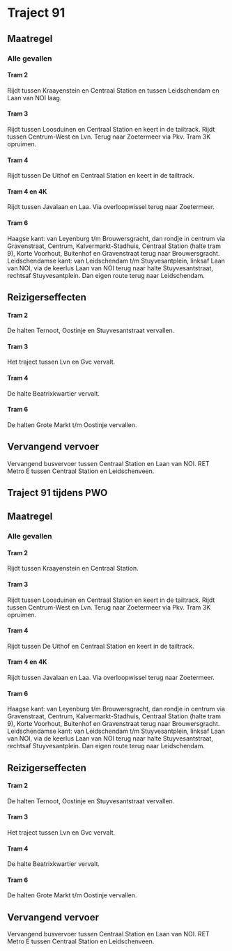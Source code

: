 # Traject 91 
## Maatregel
### Alle gevallen

#### Tram 2
Rijdt tussen Kraayenstein en Centraal Station en tussen Leidschendam en Laan van NOI laag.

#### Tram 3
Rijdt tussen Loosduinen en Centraal Station en keert in de tailtrack.
Rijdt tussen Centrum-West en Lvn. Terug naar Zoetermeer via Pkv. 
Tram 3K opruimen.

#### Tram 4
Rijdt tussen De Uithof en Centraal Station en keert in de tailtrack.

#### Tram 4 en 4K
Rijdt tussen Javalaan en Laa. Via overloopwissel terug naar Zoetermeer.

#### Tram 6
Haagse kant: van Leyenburg t/m Brouwersgracht, dan rondje in centrum via Gravenstraat, Centrum, Kalvermarkt-Stadhuis, Centraal Station (halte tram 9), Korte Voorhout, Buitenhof en Gravenstraat terug naar Brouwersgracht.
Leidschendamse kant: van Leidschendam t/m Stuyvesantplein, linksaf Laan van NOI, via de keerlus Laan van NOI terug naar halte Stuyvesantstraat, rechtsaf Stuyvesantplein. Dan eigen route terug naar Leidschendam.

## Reizigerseffecten

#### Tram 2
De halten Ternoot, Oostinje en Stuyvesantstraat vervallen.

#### Tram 3
Het traject tussen Lvn en Gvc vervalt.

#### Tram 4
De halte Beatrixkwartier vervalt.

#### Tram 6
De halten Grote Markt t/m Oostinje vervallen.

## Vervangend vervoer
Vervangend busvervoer tussen Centraal Station en Laan van NOI.
RET Metro E tussen Centraal Station en Leidschenveen.

## Traject 91 tijdens PWO
## Maatregel
### Alle gevallen

#### Tram 2
Rijdt tussen Kraayenstein en Centraal Station.

#### Tram 3
Rijdt tussen Loosduinen en Centraal Station en keert in de tailtrack.
Rijdt tussen Centrum-West en Lvn. Terug naar Zoetermeer via Pkv. 
Tram 3K opruimen.

#### Tram 4
Rijdt tussen De Uithof en Centraal Station en keert in de tailtrack.

#### Tram 4 en 4K
Rijdt tussen Javalaan en Laa. Via overloopwissel terug naar Zoetermeer.

#### Tram 6
Haagse kant: van Leyenburg t/m Brouwersgracht, dan rondje in centrum via Gravenstraat, Centrum, Kalvermarkt-Stadhuis, Centraal Station (halte tram 9), Korte Voorhout, Buitenhof en Gravenstraat terug naar Brouwersgracht.
Leidschendamse kant: van Leidschendam t/m Stuyvesantplein, linksaf Laan van NOI, via de keerlus Laan van NOI terug naar halte Stuyvesantstraat, rechtsaf Stuyvesantplein. Dan eigen route terug naar Leidschendam.

## Reizigerseffecten

#### Tram 2
De halten Ternoot, Oostinje en Stuyvesantstraat vervallen.

#### Tram 3
Het traject tussen Lvn en Gvc vervalt.

#### Tram 4
De halte Beatrixkwartier vervalt.

#### Tram 6
De halten Grote Markt t/m Oostinje vervallen.

## Vervangend vervoer
Vervangend busvervoer tussen Centraal Station en Laan van NOI.
RET Metro E tussen Centraal Station en Leidschenveen.
